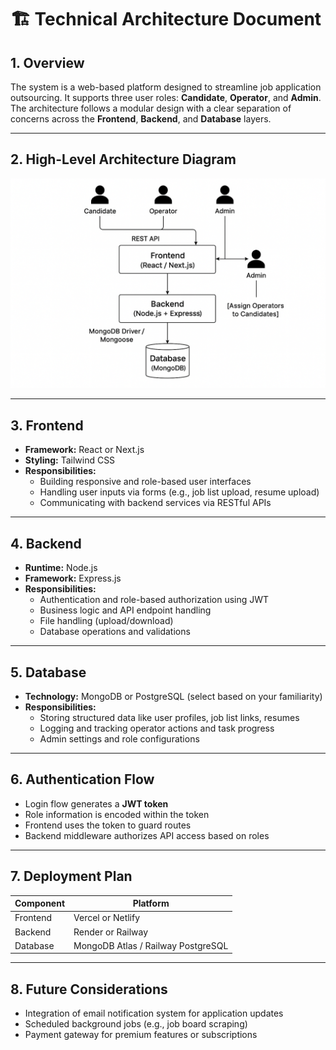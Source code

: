 # 🏗️ Technical Architecture Document

## 1. Overview

The system is a web-based platform designed to streamline job application outsourcing. It supports three user roles: **Candidate**, **Operator**, and **Admin**. The architecture follows a modular design with a clear separation of concerns across the **Frontend**, **Backend**, and **Database** layers.

---

## 2. High-Level Architecture Diagram

![Architecture Diagram](Architecture%20Diagram.png)



---

## 3. Frontend

- **Framework:** React or Next.js  
- **Styling:** Tailwind CSS  
- **Responsibilities:**
  - Building responsive and role-based user interfaces
  - Handling user inputs via forms (e.g., job list upload, resume upload)
  - Communicating with backend services via RESTful APIs

---

## 4. Backend

- **Runtime:** Node.js  
- **Framework:** Express.js  
- **Responsibilities:**
  - Authentication and role-based authorization using JWT
  - Business logic and API endpoint handling
  - File handling (upload/download)
  - Database operations and validations

---

## 5. Database

- **Technology:** MongoDB or PostgreSQL (select based on your familiarity)  
- **Responsibilities:**
  - Storing structured data like user profiles, job list links, resumes
  - Logging and tracking operator actions and task progress
  - Admin settings and role configurations

---

## 6. Authentication Flow

- Login flow generates a **JWT token**
- Role information is encoded within the token
- Frontend uses the token to guard routes
- Backend middleware authorizes API access based on roles

---

## 7. Deployment Plan

| Component | Platform              |
|-----------|------------------------|
| Frontend  | Vercel or Netlify      |
| Backend   | Render or Railway      |
| Database  | MongoDB Atlas / Railway PostgreSQL |

---

## 8. Future Considerations

- Integration of email notification system for application updates
- Scheduled background jobs (e.g., job board scraping)
- Payment gateway for premium features or subscriptions
